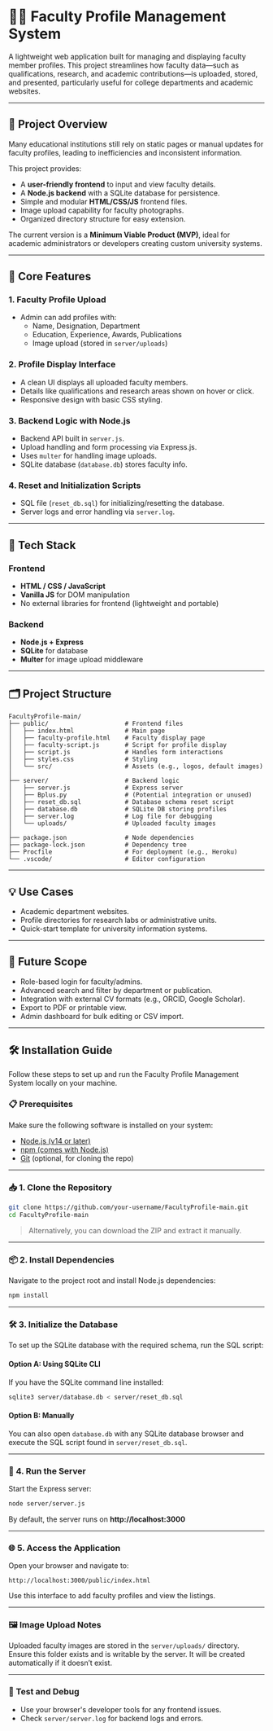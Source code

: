 # 👨‍🏫 Faculty Profile Management System

A lightweight web application built for managing and displaying faculty member profiles. This project streamlines how faculty data—such as qualifications, research, and academic contributions—is uploaded, stored, and presented, particularly useful for college departments and academic websites.

---

## 🚀 Project Overview

Many educational institutions still rely on static pages or manual updates for faculty profiles, leading to inefficiencies and inconsistent information.

This project provides:

- A **user-friendly frontend** to input and view faculty details.
- A **Node.js backend** with a SQLite database for persistence.
- Simple and modular **HTML/CSS/JS** frontend files.
- Image upload capability for faculty photographs.
- Organized directory structure for easy extension.

The current version is a **Minimum Viable Product (MVP)**, ideal for academic administrators or developers creating custom university systems.

---

## 🎯 Core Features

### 1. Faculty Profile Upload

- Admin can add profiles with:
  - Name, Designation, Department
  - Education, Experience, Awards, Publications
  - Image upload (stored in `server/uploads`)

### 2. Profile Display Interface

- A clean UI displays all uploaded faculty members.
- Details like qualifications and research areas shown on hover or click.
- Responsive design with basic CSS styling.

### 3. Backend Logic with Node.js

- Backend API built in `server.js`.
- Upload handling and form processing via Express.js.
- Uses `multer` for handling image uploads.
- SQLite database (`database.db`) stores faculty info.

### 4. Reset and Initialization Scripts

- SQL file (`reset_db.sql`) for initializing/resetting the database.
- Server logs and error handling via `server.log`.

---

## 🧱 Tech Stack

### Frontend

- **HTML / CSS / JavaScript**
- **Vanilla JS** for DOM manipulation
- No external libraries for frontend (lightweight and portable)

### Backend

- **Node.js + Express**
- **SQLite** for database
- **Multer** for image upload middleware

---

## 🗂️ Project Structure

```text
FacultyProfile-main/
├── public/                     # Frontend files
│   ├── index.html              # Main page
│   ├── faculty-profile.html    # Faculty display page
│   ├── faculty-script.js       # Script for profile display
│   ├── script.js               # Handles form interactions
│   ├── styles.css              # Styling
│   └── src/                    # Assets (e.g., logos, default images)
│
├── server/                     # Backend logic
│   ├── server.js               # Express server
│   ├── Bplus.py                # (Potential integration or unused)
│   ├── reset_db.sql            # Database schema reset script
│   ├── database.db             # SQLite DB storing profiles
│   ├── server.log              # Log file for debugging
│   └── uploads/                # Uploaded faculty images
│
├── package.json                # Node dependencies
├── package-lock.json           # Dependency tree
├── Procfile                    # For deployment (e.g., Heroku)
└── .vscode/                    # Editor configuration
```

---

## 💡 Use Cases

- Academic department websites.
- Profile directories for research labs or administrative units.
- Quick-start template for university information systems.

---

## 🔮 Future Scope

- Role-based login for faculty/admins.
- Advanced search and filter by department or publication.
- Integration with external CV formats (e.g., ORCID, Google Scholar).
- Export to PDF or printable view.
- Admin dashboard for bulk editing or CSV import.

---

## 🛠️ Installation Guide

Follow these steps to set up and run the Faculty Profile Management System locally on your machine.

### 📋 Prerequisites

Make sure the following software is installed on your system:

- [Node.js (v14 or later)](https://nodejs.org/)
- [npm (comes with Node.js)](https://www.npmjs.com/)
- [Git](https://git-scm.com/) (optional, for cloning the repo)

---

### 📥 1. Clone the Repository

```bash
git clone https://github.com/your-username/FacultyProfile-main.git
cd FacultyProfile-main
```

> Alternatively, you can download the ZIP and extract it manually.

---

### 📦 2. Install Dependencies

Navigate to the project root and install Node.js dependencies:

```bash
npm install
```

---

### 🛠️ 3. Initialize the Database

To set up the SQLite database with the required schema, run the SQL script:

#### Option A: Using SQLite CLI

If you have the SQLite command line installed:

```bash
sqlite3 server/database.db < server/reset_db.sql
```

#### Option B: Manually

You can also open `database.db` with any SQLite database browser and execute the SQL script found in `server/reset_db.sql`.

---

### 🚀 4. Run the Server

Start the Express server:

```bash
node server/server.js
```

By default, the server runs on **http://localhost:3000**

---

### 🌐 5. Access the Application

Open your browser and navigate to:

```
http://localhost:3000/public/index.html
```

Use this interface to add faculty profiles and view the listings.

---

### 🖼️ Image Upload Notes

Uploaded faculty images are stored in the `server/uploads/` directory. Ensure this folder exists and is writable by the server. It will be created automatically if it doesn’t exist.

---

### 🧪 Test and Debug

- Use your browser's developer tools for any frontend issues.
- Check `server/server.log` for backend logs and errors.
